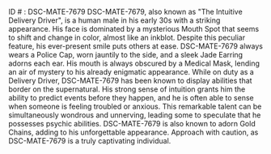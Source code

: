 ID # : DSC-MATE-7679
DSC-MATE-7679, also known as "The Intuitive Delivery Driver", is a human male in his early 30s with a striking appearance. His face is dominated by a mysterious Mouth Spot that seems to shift and change in color, almost like an inkblot. Despite this peculiar feature, his ever-present smile puts others at ease. DSC-MATE-7679 always wears a Police Cap, worn jauntily to the side, and a sleek Jade Earring adorns each ear. His mouth is always obscured by a Medical Mask, lending an air of mystery to his already enigmatic appearance. 
While on duty as a Delivery Driver, DSC-MATE-7679 has been known to display abilities that border on the supernatural. His strong sense of intuition grants him the ability to predict events before they happen, and he is often able to sense when someone is feeling troubled or anxious. This remarkable talent can be simultaneously wondrous and unnerving, leading some to speculate that he possesses psychic abilities. DSC-MATE-7679 is also known to adorn Gold Chains, adding to his unforgettable appearance. Approach with caution, as DSC-MATE-7679 is a truly captivating individual.